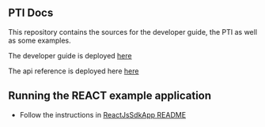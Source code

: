 ## PTI Docs

This repository contains the sources for the developer guide, the PTI as well as some examples.

The developer guide is deployed [here](https://provenancetech.github.io/pti-docs/guide/v0/#/)

The api reference is deployed here [here](https://provenancetech.github.io/pti-docs/api/v0/#/) 

## Running the REACT example application

* Follow the instructions in [ReactJsSdkApp README](examples/ReactJsSdkApp/README.md) 
